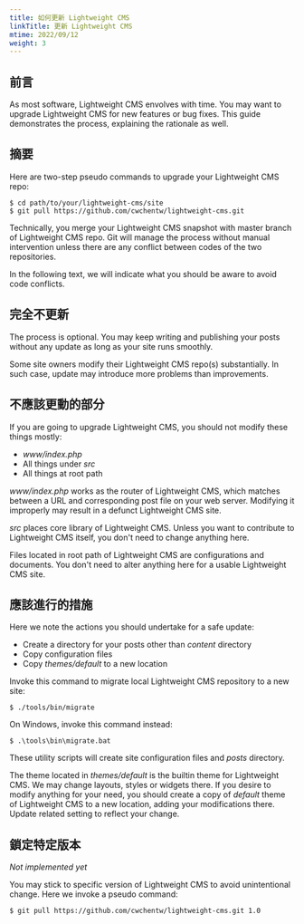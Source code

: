 ```yaml
---
title: 如何更新 Lightweight CMS
linkTitle: 更新 Lightweight CMS
mtime: 2022/09/12
weight: 3
---
```


## 前言

As most software, Lightweight CMS envolves with time. You may want to upgrade Lightweight CMS for new features or bug fixes. This guide demonstrates the process, explaining the rationale as well.

## 摘要

Here are two-step pseudo commands to upgrade your Lightweight CMS repo:

```shell
$ cd path/to/your/lightweight-cms/site
$ git pull https://github.com/cwchentw/lightweight-cms.git
```

Technically, you merge your Lightweight CMS snapshot with master branch of Lightweight CMS repo. Git will manage the process without manual intervention unless there are any conflict between codes of the two repositories.

In the following text, we will indicate what you should be aware to avoid code conflicts.

## 完全不更新

The process is optional. You may keep writing and publishing your posts without any update as long as your site runs smoothly.

Some site owners modify their Lightweight CMS repo(s) substantially. In such case, update may introduce more problems than improvements.

## 不應該更動的部分

If you are going to upgrade Lightweight CMS, you should not modify these things mostly:

* *www/index.php*
* All things under *src*
* All things at root path

*www/index.php* works as the router of Lightweight CMS, which matches between a URL and corresponding post file on your web server. Modifying it improperly may result in a defunct Lightweight CMS site.

*src* places core library of Lightweight CMS. Unless you want to contribute to Lightweight CMS itself, you don't need to change anything here.

Files located in root path of Lightweight CMS are configurations and documents. You don't need to alter anything here for a usable Lightweight CMS site.

## 應該進行的措施

Here we note the actions you should undertake for a safe update:

* Create a directory for your posts other than *content* directory
* Copy configuration files
* Copy *themes/default* to a new location

Invoke this command to migrate local Lightweight CMS repository to a new site:

```shell
$ ./tools/bin/migrate
```

On Windows, invoke this command instead:

```shell
$ .\tools\bin\migrate.bat
```

These utility scripts will create site configuration files and *posts* directory.

The theme located in *themes/default* is the builtin theme for Lightweight CMS. We may change layouts, styles or widgets there. If you desire to modify anything for your need, you should create a copy of *default* theme of Lightweight CMS to a new location, adding your modifications there. Update related setting to reflect your change.

## 鎖定特定版本

*Not implemented yet*

You may stick to specific version of Lightweight CMS to avoid unintentional change. Here we invoke a pseudo command:

```shell
$ git pull https://github.com/cwchentw/lightweight-cms.git 1.0
```
